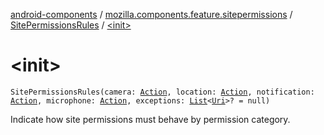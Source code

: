 [android-components](../../index.md) / [mozilla.components.feature.sitepermissions](../index.md) / [SitePermissionsRules](index.md) / [&lt;init&gt;](./-init-.md)

# &lt;init&gt;

`SitePermissionsRules(camera: `[`Action`](-action/index.md)`, location: `[`Action`](-action/index.md)`, notification: `[`Action`](-action/index.md)`, microphone: `[`Action`](-action/index.md)`, exceptions: `[`List`](https://kotlinlang.org/api/latest/jvm/stdlib/kotlin.collections/-list/index.html)`<`[`Uri`](https://developer.android.com/reference/android/net/Uri.html)`>? = null)`

Indicate how site permissions must behave by permission category.

